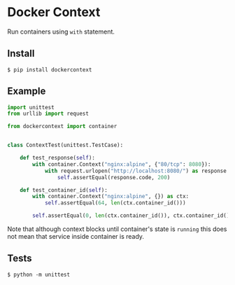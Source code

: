 # Docker Context
Run containers using `with` statement. 
## Install
```
$ pip install dockercontext
```
## Example
```python
import unittest
from urllib import request

from dockercontext import container


class ContextTest(unittest.TestCase):

    def test_response(self):
        with container.Context("nginx:alpine", {"80/tcp": 8080}):
            with request.urlopen("http://localhost:8080/") as response:
                self.assertEqual(response.code, 200)

    def test_container_id(self):
        with container.Context("nginx:alpine", {}) as ctx:
            self.assertEqual(64, len(ctx.container_id()))

        self.assertEqual(0, len(ctx.container_id()), ctx.container_id())
```
Note that although context blocks until container's state is `running` this does not mean that service inside container is ready. 

## Tests
`$ python -m unittest`

